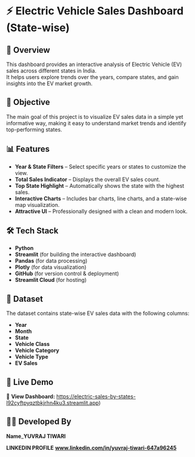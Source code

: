 # ⚡ Electric Vehicle Sales Dashboard (State-wise)

## 📌 Overview
This dashboard provides an interactive analysis of Electric Vehicle (EV) sales across different states in India.  
It helps users explore trends over the years, compare states, and gain insights into the EV market growth.

## 🎯 Objective
The main goal of this project is to visualize EV sales data in a simple yet informative way, making it easy to understand market trends and identify top-performing states.

## 📊 Features
- **Year & State Filters** – Select specific years or states to customize the view.
- **Total Sales Indicator** – Displays the overall EV sales count.
- **Top State Highlight** – Automatically shows the state with the highest sales.
- **Interactive Charts** – Includes bar charts, line charts, and a state-wise map visualization.
- **Attractive UI** – Professionally designed with a clean and modern look.

## 🛠️ Tech Stack
- **Python**
- **Streamlit** (for building the interactive dashboard)
- **Pandas** (for data processing)
- **Plotly** (for data visualization)
- **GitHub** (for version control & deployment)
- **Streamlit Cloud** (for hosting)

## 📂 Dataset
The dataset contains state-wise EV sales data with the following columns:
- **Year**
- **Month**
- **State**
- **Vehicle Class**
- **Vehicle Category**
- **Vehicle Type**
- **EV Sales**
  
## 🚀 Live Demo
🔗 **View Dashboard:** https://electric-sales-by-states-l92cyftpyqztbkjrhn4ku3.streamlit.app)

## 👨‍💻 Developed By
**Name**_**YUVRAJ TIWARI**

**LINKEDIN PROFILE** **www.linkedin.com/in/yuvraj-tiwari-647a96245**
